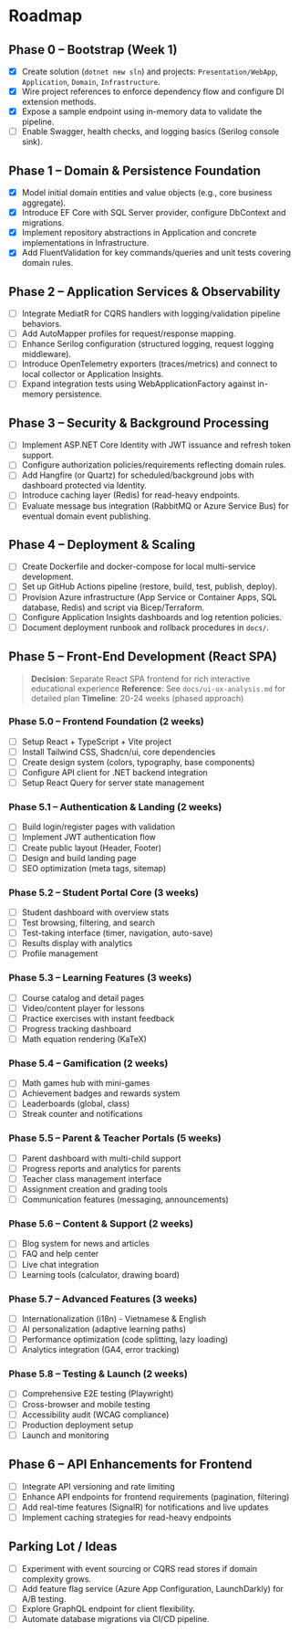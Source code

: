 # Roadmap

## Phase 0 – Bootstrap (Week 1)
- [x] Create solution (`dotnet new sln`) and projects: `Presentation/WebApp`, `Application`, `Domain`, `Infrastructure`.
- [x] Wire project references to enforce dependency flow and configure DI extension methods.
- [x] Expose a sample endpoint using in-memory data to validate the pipeline.
- [ ] Enable Swagger, health checks, and logging basics (Serilog console sink).

## Phase 1 – Domain & Persistence Foundation
- [x] Model initial domain entities and value objects (e.g., core business aggregate).
- [x] Introduce EF Core with SQL Server provider, configure DbContext and migrations.
- [x] Implement repository abstractions in Application and concrete implementations in Infrastructure.
- [x] Add FluentValidation for key commands/queries and unit tests covering domain rules.

## Phase 2 – Application Services & Observability
- [ ] Integrate MediatR for CQRS handlers with logging/validation pipeline behaviors.
- [ ] Add AutoMapper profiles for request/response mapping.
- [ ] Enhance Serilog configuration (structured logging, request logging middleware).
- [ ] Introduce OpenTelemetry exporters (traces/metrics) and connect to local collector or Application Insights.
- [ ] Expand integration tests using WebApplicationFactory against in-memory persistence.

## Phase 3 – Security & Background Processing
- [ ] Implement ASP.NET Core Identity with JWT issuance and refresh token support.
- [ ] Configure authorization policies/requirements reflecting domain rules.
- [ ] Add Hangfire (or Quartz) for scheduled/background jobs with dashboard protected via Identity.
- [ ] Introduce caching layer (Redis) for read-heavy endpoints.
- [ ] Evaluate message bus integration (RabbitMQ or Azure Service Bus) for eventual domain event publishing.

## Phase 4 – Deployment & Scaling
- [ ] Create Dockerfile and docker-compose for local multi-service development.
- [ ] Set up GitHub Actions pipeline (restore, build, test, publish, deploy).
- [ ] Provision Azure infrastructure (App Service or Container Apps, SQL database, Redis) and script via Bicep/Terraform.
- [ ] Configure Application Insights dashboards and log retention policies.
- [ ] Document deployment runbook and rollback procedures in `docs/`.

## Phase 5 – Front-End Development (React SPA)
> **Decision**: Separate React SPA frontend for rich interactive educational experience
> **Reference**: See `docs/ui-ux-analysis.md` for detailed plan
> **Timeline**: 20-24 weeks (phased approach)

### Phase 5.0 – Frontend Foundation (2 weeks)
- [ ] Setup React + TypeScript + Vite project
- [ ] Install Tailwind CSS, Shadcn/ui, core dependencies
- [ ] Create design system (colors, typography, base components)
- [ ] Configure API client for .NET backend integration
- [ ] Setup React Query for server state management

### Phase 5.1 – Authentication & Landing (2 weeks)
- [ ] Build login/register pages with validation
- [ ] Implement JWT authentication flow
- [ ] Create public layout (Header, Footer)
- [ ] Design and build landing page
- [ ] SEO optimization (meta tags, sitemap)

### Phase 5.2 – Student Portal Core (3 weeks)
- [ ] Student dashboard with overview stats
- [ ] Test browsing, filtering, and search
- [ ] Test-taking interface (timer, navigation, auto-save)
- [ ] Results display with analytics
- [ ] Profile management

### Phase 5.3 – Learning Features (3 weeks)
- [ ] Course catalog and detail pages
- [ ] Video/content player for lessons
- [ ] Practice exercises with instant feedback
- [ ] Progress tracking dashboard
- [ ] Math equation rendering (KaTeX)

### Phase 5.4 – Gamification (2 weeks)
- [ ] Math games hub with mini-games
- [ ] Achievement badges and rewards system
- [ ] Leaderboards (global, class)
- [ ] Streak counter and notifications

### Phase 5.5 – Parent & Teacher Portals (5 weeks)
- [ ] Parent dashboard with multi-child support
- [ ] Progress reports and analytics for parents
- [ ] Teacher class management interface
- [ ] Assignment creation and grading tools
- [ ] Communication features (messaging, announcements)

### Phase 5.6 – Content & Support (2 weeks)
- [ ] Blog system for news and articles
- [ ] FAQ and help center
- [ ] Live chat integration
- [ ] Learning tools (calculator, drawing board)

### Phase 5.7 – Advanced Features (3 weeks)
- [ ] Internationalization (i18n) - Vietnamese & English
- [ ] AI personalization (adaptive learning paths)
- [ ] Performance optimization (code splitting, lazy loading)
- [ ] Analytics integration (GA4, error tracking)

### Phase 5.8 – Testing & Launch (2 weeks)
- [ ] Comprehensive E2E testing (Playwright)
- [ ] Cross-browser and mobile testing
- [ ] Accessibility audit (WCAG compliance)
- [ ] Production deployment setup
- [ ] Launch and monitoring

## Phase 6 – API Enhancements for Frontend
- [ ] Integrate API versioning and rate limiting
- [ ] Enhance API endpoints for frontend requirements (pagination, filtering)
- [ ] Add real-time features (SignalR) for notifications and live updates
- [ ] Implement caching strategies for read-heavy endpoints

## Parking Lot / Ideas
- [ ] Experiment with event sourcing or CQRS read stores if domain complexity grows.
- [ ] Add feature flag service (Azure App Configuration, LaunchDarkly) for A/B testing.
- [ ] Explore GraphQL endpoint for client flexibility.
- [ ] Automate database migrations via CI/CD pipeline.
